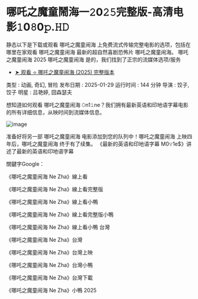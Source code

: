 # 哪吒之魔童鬧海一𝟸0𝟸𝟻完整版-高清电影𝟷0𝟾0𝚙.𝙷𝙳

静态以下是下载或观看 哪吒之魔童闹海 上免费流式传输完整电影的选项，包括在哪里在家观看 哪吒之魔童闹海 最新的超自然喜剧恐怖片 哪吒之魔童闹海。 哪吒之魔童闹海 2025 哪吒之魔童闹海 是的，我们找到了正宗的流媒体选项/服务

- [➤ 观看 ⟢ 哪吒之魔童闹海 (2025) 完整版本](https://t.co/cUqZOUvR6u)
 
类型 : 动画, 奇幻, 冒险
发布日期 : 2025-01-29
运行时间 : 144 分钟
导演 : 饺子, 饺子
明星 : 吕艳婷, 囧森瑟夫
 
想知道如何观看 哪吒之魔童闹海 𝙾n1𝚒ne？我们拥有最新英语和印地语字幕电影的所有详细信息，从映时间到流媒体信息。

![image](https://github.com/user-attachments/assets/7eae3661-b87a-4e81-acd7-d4d55794203c)

准备好将另一部 哪吒之魔童闹海 电影添加到您的队列中！哪吒之魔童闹海 上映四年后，哪吒之魔童闹海 终于有了续集。 《最新的英语和印地语字幕 M0𝚟1e$》讲述了最新的英语和印地语字幕

關鍵字Google：

《哪吒之魔童闹海 Ne Zha》線上看

《哪吒之魔童闹海 Ne Zha》線上看完整版

《哪吒之魔童闹海 Ne Zha》線上看小鴨

《哪吒之魔童闹海 Ne Zha》線上看完整版小鴨

《哪吒之魔童闹海 Ne Zha》線上看小鴨 台灣

《哪吒之魔童闹海 Ne Zha》台灣

《哪吒之魔童闹海 Ne Zha》台灣上映

《哪吒之魔童闹海 Ne Zha》台灣小鴨

《哪吒之魔童闹海 Ne Zha》台灣下載

《哪吒之魔童闹海 Ne Zha》小鴨 2025
